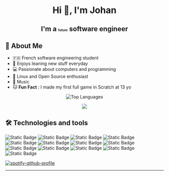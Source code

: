 <h1 align='center'> Hi 👋, I'm Johan </h1>
<h2 align='center'> I'm a <small><small><small><small>future</small></small></small></small> software engineer </h2>

## 🔶 About Me

- 🇫🇷 French software engineering student
- 📙 Enjoys leaning new stuff everyday
- 💻 Passionate about computers and programming
- 🐧 Linux and Open Source enthusiast
- 🎸 Music
- 🐱 <strong>Fun Fact</strong> : I made my first full game in Scratch at 13 yo

<p align="center">
  <img src="https://github-readme-stats-ten-black-46.vercel.app/api/top-langs/?username=JohanVerne&hide=mathematica,hlsl, cmake, c%2B%2B, c%23, objective-c, jupyter%20notebook, html&layout=compact&title_color=f48c06&text_color=faa307&langs_count=6" alt="Top Languages" />
</p>

<p align="center">
    <img src="https://github-readme-stats-ten-black-46.vercel.app/api/wakatime?username=JohanVerne&title_color=f48c06&text_color=faa307" />
</p>

## 🛠️ Technologies and tools

![Static Badge](https://img.shields.io/badge/C-00599C%3F?style=flat&logo=c&logoColor=white&labelColor=03071e&color=e85d04)
![Static Badge](https://img.shields.io/badge/Python-3776AB?style=flat&logo=python&logoColor=white&labelColor=03071e&color=e85d04)
![Static Badge](https://img.shields.io/badge/Linux-FCC624?style=flat&logo=linux&logoColor=white&labelColor=03071e&color=e85d04)
![Static Badge](https://img.shields.io/badge/Fedora-51A2DA?style=flat&logo=fedora&logoColor=white&labelColor=03071e&color=e85d04)
![Static Badge](https://img.shields.io/badge/LaTeX-00A0A0?style=flat&logo=latex&logoColor=white&labelColor=03071e&color=e85d04)
![Static Badge](https://img.shields.io/badge/Docker-2496ED?style=flat&logo=docker&logoColor=white&labelColor=03071e&color=e85d04)
![Static Badge](https://img.shields.io/badge/UnrealEngine-%2523313131.svg?style=flat&logo=unrealengine&logoColor=white&labelColor=03071e&color=e85d04)
![Static Badge](https://img.shields.io/badge/NumPy-4DABCF?style=flat&logo=numpy&logoColor=white&labelColor=03071e&color=e85d04)
![Static Badge](https://img.shields.io/badge/Express.js-%2523404d59.svg?style=flat&logo=express&logoColor=white&labelColor=03071e&color=e85d04)
![Static Badge](https://img.shields.io/badge/Node.js-6DA55F?style=flat&logo=node.js&logoColor=white&labelColor=03071e&color=e85d04)
![Static Badge](https://img.shields.io/badge/C%2B%2B-%252300599C.svg?style=flat&logo=c%2B%2B&logoColor=white&labelColor=03071e&color=e85d04)
![Static Badge](https://img.shields.io/badge/Flutter-02569B?style=flat&logo=flutter&logoColor=white&labelColor=03071e&color=e85d04)
![Static Badge](https://img.shields.io/badge/JavaScript-F7DF1E?style=flat&logo=javascript&logoColor=white&labelColor=03071e&color=e85d04)

[![spotify-github-profile](https://spotify-github-profile.kittinanx.com/api/view?uid=0bcoopjhoxlrrklyhjvredc7s&cover_image=true&theme=default&show_offline=false&background_color=121212&interchange=false&profanity=false&bar_color=53b14f&bar_color_cover=false)](https://github.com/kittinan/spotify-github-profile)

---
